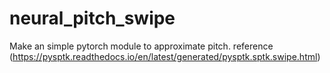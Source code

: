 # neural_pitch_swipe
Make an simple pytorch module to approximate pitch. reference (https://pysptk.readthedocs.io/en/latest/generated/pysptk.sptk.swipe.html)

